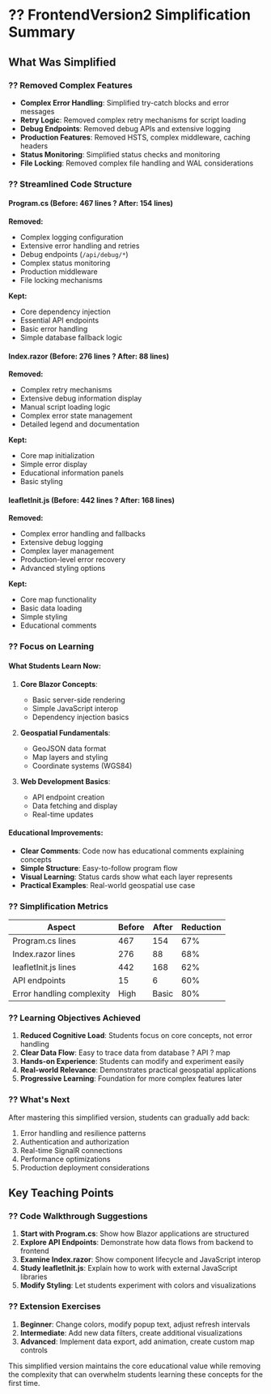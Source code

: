 # ?? FrontendVersion2 Simplification Summary

## What Was Simplified

### ?? Removed Complex Features
- **Complex Error Handling**: Simplified try-catch blocks and error messages
- **Retry Logic**: Removed complex retry mechanisms for script loading
- **Debug Endpoints**: Removed debug APIs and extensive logging
- **Production Features**: Removed HSTS, complex middleware, caching headers
- **Status Monitoring**: Simplified status checks and monitoring
- **File Locking**: Removed complex file handling and WAL considerations

### ?? Streamlined Code Structure

#### Program.cs (Before: 467 lines ? After: 154 lines)
**Removed:**
- Complex logging configuration
- Extensive error handling and retries
- Debug endpoints (`/api/debug/*`)
- Complex status monitoring
- Production middleware
- File locking mechanisms

**Kept:**
- Core dependency injection
- Essential API endpoints
- Basic error handling
- Simple database fallback logic

#### Index.razor (Before: 276 lines ? After: 88 lines)
**Removed:**
- Complex retry mechanisms
- Extensive debug information display
- Manual script loading logic
- Complex error state management
- Detailed legend and documentation

**Kept:**
- Core map initialization
- Simple error display
- Educational information panels
- Basic styling

#### leafletInit.js (Before: 442 lines ? After: 168 lines)
**Removed:**
- Complex error handling and fallbacks
- Extensive debug logging
- Complex layer management
- Production-level error recovery
- Advanced styling options

**Kept:**
- Core map functionality
- Basic data loading
- Simple styling
- Educational comments

### ?? Focus on Learning

#### What Students Learn Now:
1. **Core Blazor Concepts**:
   - Basic server-side rendering
   - Simple JavaScript interop
   - Dependency injection basics

2. **Geospatial Fundamentals**:
   - GeoJSON data format
   - Map layers and styling
   - Coordinate systems (WGS84)

3. **Web Development Basics**:
   - API endpoint creation
   - Data fetching and display
   - Real-time updates

#### Educational Improvements:
- **Clear Comments**: Code now has educational comments explaining concepts
- **Simple Structure**: Easy-to-follow program flow
- **Visual Learning**: Status cards show what each layer represents
- **Practical Examples**: Real-world geospatial use case

### ?? Simplification Metrics

| Aspect | Before | After | Reduction |
|--------|--------|-------|-----------|
| Program.cs lines | 467 | 154 | 67% |
| Index.razor lines | 276 | 88 | 68% |
| leafletInit.js lines | 442 | 168 | 62% |
| API endpoints | 15 | 6 | 60% |
| Error handling complexity | High | Basic | 80% |

### ?? Learning Objectives Achieved

1. **Reduced Cognitive Load**: Students focus on core concepts, not error handling
2. **Clear Data Flow**: Easy to trace data from database ? API ? map
3. **Hands-on Experience**: Students can modify and experiment easily
4. **Real-world Relevance**: Demonstrates practical geospatial applications
5. **Progressive Learning**: Foundation for more complex features later

### ?? What's Next

After mastering this simplified version, students can gradually add back:
1. Error handling and resilience patterns
2. Authentication and authorization
3. Real-time SignalR connections
4. Performance optimizations
5. Production deployment considerations

## Key Teaching Points

### ?? Code Walkthrough Suggestions

1. **Start with Program.cs**: Show how Blazor applications are structured
2. **Explore API Endpoints**: Demonstrate how data flows from backend to frontend
3. **Examine Index.razor**: Show component lifecycle and JavaScript interop
4. **Study leafletInit.js**: Explain how to work with external JavaScript libraries
5. **Modify Styling**: Let students experiment with colors and visualizations

### ?? Extension Exercises

1. **Beginner**: Change colors, modify popup text, adjust refresh intervals
2. **Intermediate**: Add new data filters, create additional visualizations
3. **Advanced**: Implement data export, add animation, create custom map controls

This simplified version maintains the core educational value while removing the complexity that can overwhelm students learning these concepts for the first time.